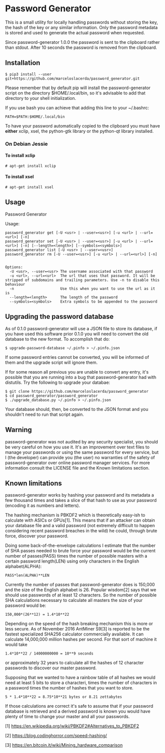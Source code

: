 # Password Generator

This is a small utility for locally handling passwords without storing
the key, the hash of the key or any similar information. Only the
password metadata is stored and used to generate the actual password
when requested.

Since password-generator 1.0.0 the password is sent to the clipboard rather
than stdout. After 10 seconds the password is removed from the clipboard.


## Installation

    $ pip3 install --user git+https://github.com/marceloslacerda/password_generator.git

Please remember that by default pip will install the password-generator script
on the directory $HOME/.local/bin, so it's advisable to add that directory to
your shell initialization.

If you use bash you can achieve that adding this line to your ~/.bashrc:

    PATH=$PATH:$HOME/.local/bin

To have your password automatically copied to the clipboard you must have **either** xclip, xsel, the python-gtk
library or the python-qt library installed.

### On Debian Jessie

#### To install xclip

    # apt-get install xclip

#### To install xsel

    # apt-get install xsel


## Usage

Password Generator

Usage:

    password_generator get [-U <usr> | --user=<usr>] [-u <url> | --url=<url>] [-n]
    password_generator set [-U <usr> | --user=<usr>] [-u <url> | --url=<url>] [-n] [--length=<length>] [--symbols=<symbols>]
    password_generator list [-U <usr> | --user=<usr>]
    password_generator rm [-U --user=<usr>] [-u <url> | --url=<url>] [-n]


    Options:
      -U <usr>, --user=<usr> The username associated with that password
      -u <url>, --url=<url>  The url that uses that password. It will be stripped of subdomains and trailing parameters. Use -n to disable this behaviour
      -n                     Use this when you want to use the url as it is
      --length=<length>      The length of the password
      --symbols=<symbols>    Extra symbols to be appended to the password

## Upgrading the password database

As of 0.1.0 password-generator will use a JSON file to store its
database, if you have used this software prior 0.1.0 you will need to
convert the old database to the new format. To accomplish that do:

    $ upgrade-password-database ~/.pinfo > ~/.pinfo.json

If some password entries cannot be converted, you will be informed of
them and the upgrade script will ignore them.

If for some reason all previous you are unable to convert any entry,
it's possible that you are running into a bug that password-generator
had with distutils. Try the following to upgrade your databae:

	$ git clone https://github.com/marceloslacerda/password_generator
	$ cd password_generator/password_generator
	$ ./upgrade_database.py ~/.pinfo > ~/.pinfo.json

Your database should, then, be converted to the JSON format and you
shouldn't need to run that script again.

## Warning

password-generator was not audited by any security specialist, you should be
very careful on how you use it. It's an improvement over text files to
manage your passwords or using the same password for every service, but I (the
developer) can provide you (the user) no warranties of the safety of
password-generator over online password manager services. For more information
consult the LICENSE file and the Known limitations section.

## Known limitations

password-generator works by hashing your password and its metadata a few
thousand times and takes a slice of that hash to use as your password (encoding
it as numbers and letters).

The hashing mechanism is PBKDF2 which is theoretically easy-ish to calculate
with ASICs or GPUs[1]. This means that if an attacker can obtain your database
file and a valid password (not extremely difficult to happen considering recent
password breaches in the wild) he could, through brute force, discover your
password.

Doing some back-of-the-envelope calculations I estimate that the number of
SHA passes needed to brute force your password would be the current number of
passes(PASS) times the number of possible masters with a certain password
length(LEN) using only characters in the English alphabet(ALPHA):

    PASS*len(ALPHA)**LEN

Currently the number of passes that password-generator does is 150,000 and the
size of the English alphabet is 26. Popular wisdom[2] says that we should
use passwords of at least 12 characters. So the number of possible SHA
calculations necessary to calculate all masters the size of your password would
be:

    150,000*(26**12) = 1.4*10**22

Depending on the speed of the hash breaking mechanism this is more or less
secure. As of November 2016 AntMiner S9[3] is reported to be the fastest
specialized SHA256 calculator commercially available. It can calculate
14,000,000 million hashes per second. For that sort of machine it would take

    1.4*10**22 / 14000000000 = 10**9 seconds

or approximately 32 years to calculate all the hashes of 12 character
passwords to discover our master password.

Supposing that we wanted to have a rainbow table of all hashes we would need at
least 5 bits to store a characteri, times the number of characters in a password
times the number of hashes that you want to store.

    5 * 1.4*10**22 = 8.75*10**21 bytes or 8.21 zettabytes

If those calculations are correct it's safe to assume that if your password
database is retrieved and a derived password is known you would have plenty
of time to change your master and all your passwords.

[1] https://en.wikipedia.org/wiki/PBKDF2#Alternatives_to_PBKDF2

[2] https://blog.codinghorror.com/speed-hashing/

[3] https://en.bitcoin.it/wiki/Mining_hardware_comparison
